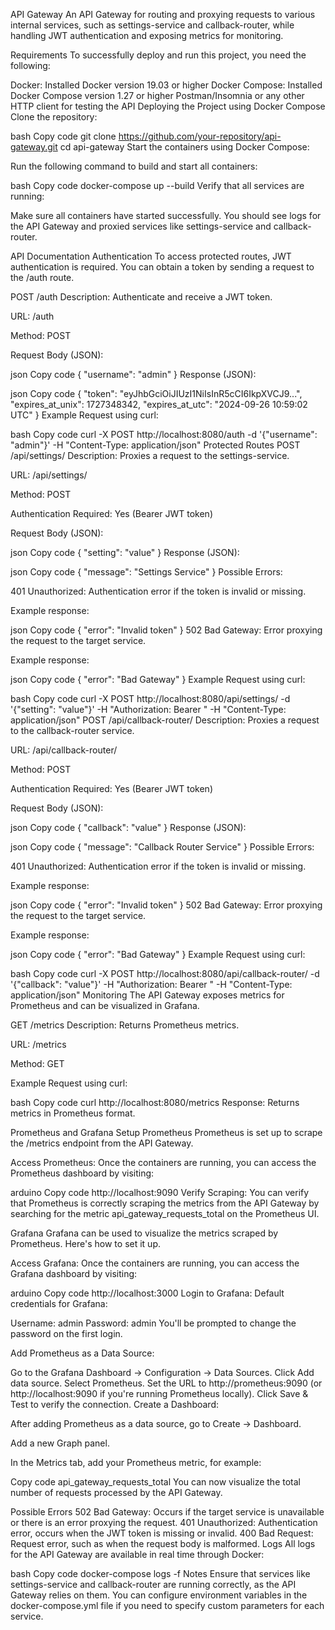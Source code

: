 API Gateway
An API Gateway for routing and proxying requests to various internal services, such as settings-service and callback-router, while handling JWT authentication and exposing metrics for monitoring.

Requirements
To successfully deploy and run this project, you need the following:

Docker: Installed Docker version 19.03 or higher
Docker Compose: Installed Docker Compose version 1.27 or higher
Postman/Insomnia or any other HTTP client for testing the API
Deploying the Project using Docker Compose
Clone the repository:

bash
Copy code
git clone https://github.com/your-repository/api-gateway.git
cd api-gateway
Start the containers using Docker Compose:

Run the following command to build and start all containers:

bash
Copy code
docker-compose up --build
Verify that all services are running:

Make sure all containers have started successfully. You should see logs for the API Gateway and proxied services like settings-service and callback-router.

API Documentation
Authentication
To access protected routes, JWT authentication is required. You can obtain a token by sending a request to the /auth route.

POST /auth
Description: Authenticate and receive a JWT token.

URL: /auth

Method: POST

Request Body (JSON):

json
Copy code
{
  "username": "admin"
}
Response (JSON):

json
Copy code
{
  "token": "eyJhbGciOiJIUzI1NiIsInR5cCI6IkpXVCJ9...",
  "expires_at_unix": 1727348342,
  "expires_at_utc": "2024-09-26 10:59:02 UTC"
}
Example Request using curl:

bash
Copy code
curl -X POST http://localhost:8080/auth -d '{"username": "admin"}' -H "Content-Type: application/json"
Protected Routes
POST /api/settings/
Description: Proxies a request to the settings-service.

URL: /api/settings/

Method: POST

Authentication Required: Yes (Bearer JWT token)

Request Body (JSON):

json
Copy code
{
  "setting": "value"
}
Response (JSON):

json
Copy code
{
  "message": "Settings Service"
}
Possible Errors:

401 Unauthorized: Authentication error if the token is invalid or missing.

Example response:

json
Copy code
{
  "error": "Invalid token"
}
502 Bad Gateway: Error proxying the request to the target service.

Example response:

json
Copy code
{
  "error": "Bad Gateway"
}
Example Request using curl:

bash
Copy code
curl -X POST http://localhost:8080/api/settings/ -d '{"setting": "value"}' -H "Authorization: Bearer <your-token>" -H "Content-Type: application/json"
POST /api/callback-router/
Description: Proxies a request to the callback-router service.

URL: /api/callback-router/

Method: POST

Authentication Required: Yes (Bearer JWT token)

Request Body (JSON):

json
Copy code
{
  "callback": "value"
}
Response (JSON):

json
Copy code
{
  "message": "Callback Router Service"
}
Possible Errors:

401 Unauthorized: Authentication error if the token is invalid or missing.

Example response:

json
Copy code
{
  "error": "Invalid token"
}
502 Bad Gateway: Error proxying the request to the target service.

Example response:

json
Copy code
{
  "error": "Bad Gateway"
}
Example Request using curl:

bash
Copy code
curl -X POST http://localhost:8080/api/callback-router/ -d '{"callback": "value"}' -H "Authorization: Bearer <your-token>" -H "Content-Type: application/json"
Monitoring
The API Gateway exposes metrics for Prometheus and can be visualized in Grafana.

GET /metrics
Description: Returns Prometheus metrics.

URL: /metrics

Method: GET

Example Request using curl:

bash
Copy code
curl http://localhost:8080/metrics
Response: Returns metrics in Prometheus format.

Prometheus and Grafana Setup
Prometheus
Prometheus is set up to scrape the /metrics endpoint from the API Gateway.

Access Prometheus:
Once the containers are running, you can access the Prometheus dashboard by visiting:

arduino
Copy code
http://localhost:9090
Verify Scraping:
You can verify that Prometheus is correctly scraping the metrics from the API Gateway by searching for the metric api_gateway_requests_total on the Prometheus UI.

Grafana
Grafana can be used to visualize the metrics scraped by Prometheus. Here's how to set it up.

Access Grafana:
Once the containers are running, you can access the Grafana dashboard by visiting:

arduino
Copy code
http://localhost:3000
Login to Grafana:
Default credentials for Grafana:

Username: admin
Password: admin
You'll be prompted to change the password on the first login.

Add Prometheus as a Data Source:

Go to the Grafana Dashboard → Configuration → Data Sources.
Click Add data source.
Select Prometheus.
Set the URL to http://prometheus:9090 (or http://localhost:9090 if you're running Prometheus locally).
Click Save & Test to verify the connection.
Create a Dashboard:

After adding Prometheus as a data source, go to Create → Dashboard.

Add a new Graph panel.

In the Metrics tab, add your Prometheus metric, for example:

Copy code
api_gateway_requests_total
You can now visualize the total number of requests processed by the API Gateway.

Possible Errors
502 Bad Gateway: Occurs if the target service is unavailable or there is an error proxying the request.
401 Unauthorized: Authentication error, occurs when the JWT token is missing or invalid.
400 Bad Request: Request error, such as when the request body is malformed.
Logs
All logs for the API Gateway are available in real time through Docker:

bash
Copy code
docker-compose logs -f
Notes
Ensure that services like settings-service and callback-router are running correctly, as the API Gateway relies on them.
You can configure environment variables in the docker-compose.yml file if you need to specify custom parameters for each service.
